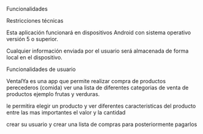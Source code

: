 Funcionalidades 


Restricciones técnicas

Esta aplicación funcionará en dispositivos Android con sistema operativo versión 5 o superior.

Cualquier información enviada por el usuario será almacenada de forma local en el dispositivo.

Funcionalidades de usuario

VentalYa es una app que permite realizar compra de productos perecederos (comida)
ver una lista de diferentes categorias de venta de productos ejemplo frutas y verduras.

le permitira elegir un producto y ver diferentes caracteristicas del producto entre las mas importantes el valor y la cantidad

crear su usuario y crear una lista de compras para posteriormente pagarlos 
